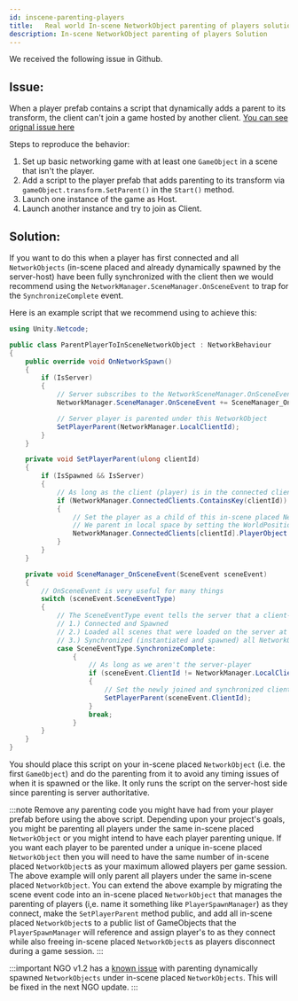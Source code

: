 ```yaml
---
id: inscene-parenting-players
title:   Real world In-scene NetworkObject parenting of players solution
description: In-scene NetworkObject parenting of players Solution
---
```



We received the following issue in Github. 

## Issue:

When a player prefab contains a script that dynamically adds a parent to its transform, the client can't join a game hosted by another client. [You can see orignal issue here](https://github.com/Unity-Technologies/com.unity.netcode.gameobjects/issues/1211)

Steps to reproduce the behavior:

1. Set up basic networking game with at least one `GameObject` in a scene that isn't the player.
1. Add a script to the player prefab that adds parenting to its transform via `gameObject.transform.SetParent()` in the `Start()` method.
1. Launch one instance of the game as Host.
1. Launch another instance and try to join as Client.

## Solution:


If you want to do this when a player has first connected and all `NetworkObjects` (in-scene placed and already dynamically spawned by the server-host) have been fully synchronized with the client then we would recommend using the `NetworkManager.SceneManager.OnSceneEvent` to trap for the `SynchronizeComplete` event.

Here is an example script that we recommend using to achieve this:

```csharp
using Unity.Netcode;

public class ParentPlayerToInSceneNetworkObject : NetworkBehaviour
{   
    public override void OnNetworkSpawn()
    {
        if (IsServer)
        {
            // Server subscribes to the NetworkSceneManager.OnSceneEvent event
            NetworkManager.SceneManager.OnSceneEvent += SceneManager_OnSceneEvent;

            // Server player is parented under this NetworkObject
            SetPlayerParent(NetworkManager.LocalClientId);
        }
    }

    private void SetPlayerParent(ulong clientId)
    {
        if (IsSpawned && IsServer)
        {
            // As long as the client (player) is in the connected clients list
            if (NetworkManager.ConnectedClients.ContainsKey(clientId))
            {
                // Set the player as a child of this in-scene placed NetworkObject
                // We parent in local space by setting the WorldPositionStays value to false
                NetworkManager.ConnectedClients[clientId].PlayerObject.TrySetParent(NetworkObject, false);
            }
        }
    }

    private void SceneManager_OnSceneEvent(SceneEvent sceneEvent)
    {
        // OnSceneEvent is very useful for many things
        switch (sceneEvent.SceneEventType)
        {
            // The SceneEventType event tells the server that a client-player has:
            // 1.) Connected and Spawned
            // 2.) Loaded all scenes that were loaded on the server at the time of connecting
            // 3.) Synchronized (instantiated and spawned) all NetworkObjects in the network session
            case SceneEventType.SynchronizeComplete:
                {
                    // As long as we aren't the server-player
                    if (sceneEvent.ClientId != NetworkManager.LocalClientId)
                    {
                        // Set the newly joined and synchronized client-player as a child of this in-scene placed NetworkObject
                        SetPlayerParent(sceneEvent.ClientId);
                    }
                    break;
                }
        }
    }
}
```

You should place this script on your in-scene placed `NetworkObject` (i.e. the first `GameObject`) and do the parenting from it to avoid any timing issues of when it is spawned or the like. It only runs the script on the server-host side since parenting is server authoritative. 


:::note
Remove any parenting code you might have had from your player prefab before using the above script. Depending upon your project's goals, you might be parenting all players under the same in-scene placed `NetworkObject` or you might intend to have each player parenting unique.  If you want each player to be parented under a unique in-scene placed `NetworkObject` then you will need to have the same number of in-scene placed `NetworkObject`s as your maximum allowed players per game session.  The above example will only parent all players under the same in-scene placed `NetworkObject`.  You can extend the above example by migrating the scene event code into an in-scene placed `NetworkObject` that manages the parenting of players (i,e. name it something like `PlayerSpawnManager`) as they connect, make the `SetPlayerParent` method public, and add all in-scene placed `NetworkObject`s to a public list of GameObjects that the `PlayerSpawnManager` will reference and assign player's to as they connect while also freeing in-scene placed `NetworkObject`s as players disconnect during a game session.
:::

:::important
NGO v1.2 has a [known issue](https://github.com/Unity-Technologies/com.unity.netcode.gameobjects/pull/2396) with parenting dynamically spawned `NetworkObjects` under in-scene placed `NetworkObjects`. This will be fixed in the next NGO update.
:::